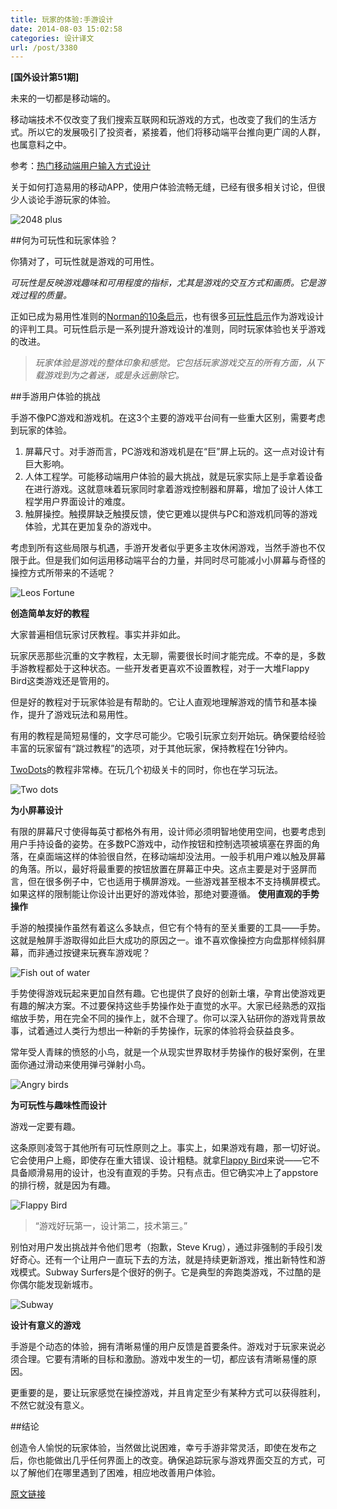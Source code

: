```yaml
---
title: 玩家的体验:手游设计
date: 2014-08-03 15:02:58
categories: 设计译文
url: /post/3380
---
```


**[国外设计第51期]**

未来的一切都是移动端的。

移动端技术不仅改变了我们搜索互联网和玩游戏的方式，也改变了我们的生活方式。所以它的发展吸引了投资者，紧接着，他们将移动端平台推向更广阔的人群，也属意料之中。

参考：[热门移动端用户输入方式设计](http://designmodo.com/user-input-patterns-mobile/)

关于如何打造易用的移动APP，使用户体验流畅无缝，已经有很多相关讨论，但很少人谈论手游玩家的体验。

![2048 plus](http://designmodo.com/wp-content/uploads/2014/07/2048-plus.png)

##何为可玩性和玩家体验？

你猜对了，可玩性就是游戏的可用性。

*可玩性是反映游戏趣味和可用程度的指标，尤其是游戏的交互方式和画质。它是游戏过程的质量。*

正如已成为易用性准则的[Norman的10条启示](http://www.nngroup.com/articles/ten-usability-heuristics/)，也有很多[可玩性启示](http://userbehavioristics.com/downloads/usingheuristics.pdf)作为游戏设计的评判工具。可玩性启示是一系列提升游戏设计的准则，同时玩家体验也关乎游戏的改进。

> *玩家体验是游戏的整体印象和感觉。它包括玩家游戏交互的所有方面，从下载游戏到为之着迷，或是永远删除它。*

##手游用户体验的挑战

手游不像PC游戏和游戏机。在这3个主要的游戏平台间有一些重大区别，需要考虑到玩家的体验。

1. 屏幕尺寸。对手游而言，PC游戏和游戏机是在“巨”屏上玩的。这一点对设计有巨大影响。
2. 人体工程学。可能移动端用户体验的最大挑战，就是玩家实际上是手拿着设备在进行游戏。这就意味着玩家同时拿着游戏控制器和屏幕，增加了设计人体工程学用户界面设计的难度。
3. 触屏操控。触摸屏缺乏触摸反馈，使它更难以提供与PC和游戏机同等的游戏体验，尤其在更加复杂的游戏中。

考虑到所有这些局限与机遇，手游开发者似乎更多主攻休闲游戏，当然手游也不仅限于此。但是我们如何运用移动端平台的力量，并同时尽可能减小小屏幕与奇怪的操控方式所带来的不适呢？

![Leos Fortune](http://designmodo.com/wp-content/uploads/2014/07/Leos.jpg)

**创造简单友好的教程**

大家普遍相信玩家讨厌教程。事实并非如此。

玩家厌恶那些沉重的文字教程，太无聊，需要很长时间才能完成。不幸的是，多数手游教程都处于这种状态。一些开发者更喜欢不设置教程，对于一大堆Flappy Bird这类游戏还是管用的。

但是好的教程对于玩家体验是有帮助的。它让人直观地理解游戏的情节和基本操作，提升了游戏玩法和易用性。

有用的教程是简短易懂的，文字尽可能少。它吸引玩家立刻开始玩。确保要给经验丰富的玩家留有“跳过教程”的选项，对于其他玩家，保持教程在1分钟内。

[TwoDots](http://weplaydots.com/twodots/)的教程非常棒。在玩几个初级关卡的同时，你也在学习玩法。

![Two dots](http://designmodo.com/wp-content/uploads/2014/07/twodots.png)

**为小屏幕设计**

有限的屏幕尺寸使得每英寸都格外有用，设计师必须明智地使用空间，也要考虑到用户手持设备的姿势。在多数PC游戏中，动作按钮和控制选项被填塞在界面的角落，在桌面端这样的体验很自然，在移动端却没法用。一般手机用户难以触及屏幕的角落。所以，最好将最重要的按钮放置在屏幕正中央。这点主要是对于竖屏而言，但在很多例子中，它也适用于横屏游戏。一些游戏甚至根本不支持横屏模式。如果这样的限制能让你设计出更好的游戏体验，那绝对要遵循。
**使用直观的手势操作**

手游的触摸操作虽然有着这么多缺点，但它有个特有的至关重要的工具——手势。这就是触屏手游取得如此巨大成功的原因之一。谁不喜欢像操控方向盘那样倾斜屏幕，而非通过按键来玩赛车游戏呢？

![Fish out of water](http://designmodo.com/wp-content/uploads/2014/07/fishoutofwater.png)

手势使得游戏玩起来更加自然有趣。它也提供了良好的创新土壤，孕育出使游戏更有趣的解决方案。不过要保持这些手势操作处于直觉的水平。大家已经熟悉的双指缩放手势，用在完全不同的操作上，就不合理了。你可以深入钻研你的游戏背景故事，试着通过人类行为想出一种新的手势操作，玩家的体验将会获益良多。

常年受人青睐的愤怒的小鸟，就是一个从现实世界取材手势操作的极好案例，在里面你通过滑动来使用弹弓弹射小鸟。

![Angry birds](http://designmodo.com/wp-content/uploads/2014/07/angry-birds.png)

**为可玩性与趣味性而设计**

游戏一定要有趣。

这条原则凌驾于其他所有可玩性原则之上。事实上，如果游戏有趣，那一切好说。它会使用户上瘾，即使存在重大错误、设计粗糙。就拿[Flappy Bird](http://flappybird.io/)来说——它不具备顺滑易用的设计，也没有直观的手势。只有点击。但它确实冲上了appstore的排行榜，就是因为有趣。

![Flappy Bird](http://designmodo.com/wp-content/uploads/2014/07/flappy.png)

> “游戏好玩第一，设计第二，技术第三。”

别怕对用户发出挑战并令他们思考（抱歉，Steve Krug），通过非强制的手段引发好奇心。还有一个让用户一直玩下去的方法，就是持续更新游戏，推出新特性和游戏模式。Subway Surfers是个很好的例子。它是典型的奔跑类游戏，不过酷的是你偶尔能发现新城市。

![Subway](http://designmodo.com/wp-content/uploads/2014/07/subway.png)

**设计有意义的游戏**

手游是个动态的体验，拥有清晰易懂的用户反馈是首要条件。游戏对于玩家来说必须合理。它要有清晰的目标和激励。游戏中发生的一切，都应该有清晰易懂的原因。

更重要的是，要让玩家感觉在操控游戏，并且肯定至少有某种方式可以获得胜利，不然它就没有意义。

##结论

创造令人愉悦的玩家体验，当然做比说困难，幸亏手游非常灵活，即使在发布之后，你也能做出几乎任何界面上的改变。确保追踪玩家与游戏界面交互的方式，可以了解他们在哪里遇到了困难，相应地改善用户体验。

[原文链接](http://designmodo.com/mobile-games-ux/)